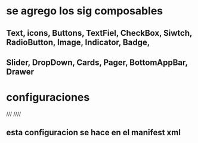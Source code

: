# se agrego los sig composables
## Text, icons, Buttons, TextFiel, CheckBox, Siwtch, RadioButton, Image, Indicator, Badge, 
## Slider, DropDown, Cards, Pager, BottomAppBar, Drawer

# configuraciones
///<!--para pedir permiso al usario para internet-->
////<uses-permission android:name="android.permission.INTERNET"/>
## esta configuracion se hace en el manifest xml
